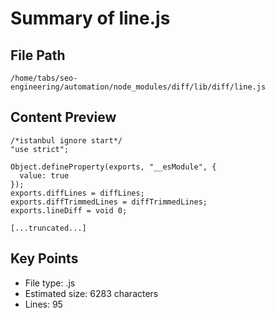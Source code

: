 # Summary of line.js
  
## File Path
`/home/tabs/seo-engineering/automation/node_modules/diff/lib/diff/line.js`

## Content Preview
```
/*istanbul ignore start*/
"use strict";

Object.defineProperty(exports, "__esModule", {
  value: true
});
exports.diffLines = diffLines;
exports.diffTrimmedLines = diffTrimmedLines;
exports.lineDiff = void 0;

[...truncated...]
```

## Key Points
- File type: .js
- Estimated size: 6283 characters
- Lines: 95
